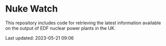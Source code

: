 # Nuke Watch

This repository includes code for retrieving the latest information available on the output of EDF nuclear power plants in the UK.

Last updated: 2023-05-21 09:06